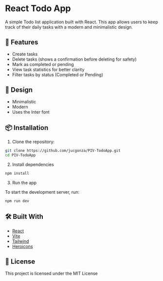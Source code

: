 # React Todo App

A simple Todo list application built with React. This app allows users to keep track of their daily tasks with a modern and minimalistic design.

## 🚀 Features

- Create tasks
- Delete tasks (shows a confirmation before deleting for safety)
- Mark as completed or pending
- View task statistics for better clarity
- Filter tasks by status (Completed or Pending)

## 🎨 Design

- Minimalistic
- Modern
- Uses the Inter font

## 📦 Installation

1. Clone the repository:

```bash
git clone https://github.com/jucgonza/PIV-TodoApp.git
cd PIV-TodoApp
```

2. Install dependencies

```bash
npm install
```

3. Run the app

To start the development server, run:

```bash
npm run dev
```

## 🛠️ Built With

- [React](https://react.dev/)
- [Vite](https://vite.dev/)
- [Tailwind](https://tailwindcss.com/)
- [Heroicons](https://heroicons.com/)

## 📄 License

This project is licensed under the MIT License